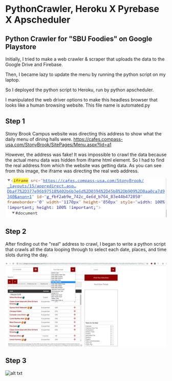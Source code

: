 # PythonCrawler, Heroku X Pyrebase X Apscheduler
## Python Crawler for "SBU Foodies" on Google Playstore 
Initially, I tried to make a web crawler & scraper that uploads the data to the Google Drive and Firebase.

Then, I became lazy to update the menu by running the python script on my laptop.

So I deployed the python script to Heroku, run by python apscheduler. 

I manipulated the web driver options to make this headless browser that looks like a human browsing website. This file name is automated.py



## Step 1
Stony Brook Campus website was directing this address to show what the daily menu of dining halls were.
https://cafes.compass-usa.com/StonyBrook/SitePages/Menu.aspx?lid=a1

However, the address was fake!
It was impossible to crawl the data because the actual menu data was hidden from iframe html element.
So I had to find the real address from which the website was getting data.
As you can see from this image, the iframe was directing the real web address.

![alt txt](https://github.com/TheoSeo93/PythonCrawler/blob/master/crawl_2.PNG)


## Step 2
After finding out the "real" address to crawl, I began to write a python script that crawls all the data looping through to select each date, places, and time slots during the day.

![alt txt](https://github.com/TheoSeo93/PythonCrawler/blob/master/crawl_1.png)


## Step 3

![alt txt](https://giphy.com/gifs/9r51hE2e80ZdR5Jo3i)

      
